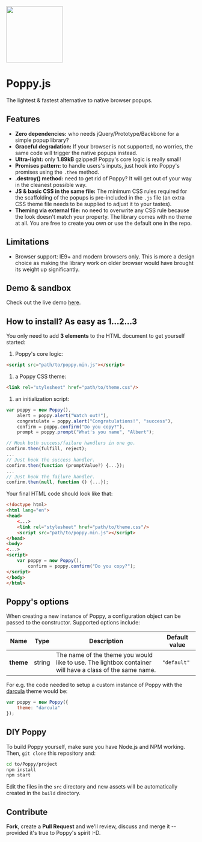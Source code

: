 <img src="https://lh6.googleusercontent.com/-xaqyhrkS28k/VDp2lC5qfYI/AAAAAAAAVbk/mUE8GtYSLpQ/w392-h600-no/poppy.jpg" height="150"/>

# Poppy.js

The lightest & fastest alternative to native browser popups.

## Features
* **Zero dependencies:** who needs jQuery/Prototype/Backbone for a simple popup library?
* **Graceful degradation:** If your browser is not supported, no worries, the same code will trigger the native popups instead.
* **Ultra-light:** only **1.89kB** gzipped! Poppy's core logic is really small!
* **Promises pattern:** to handle users's inputs, just hook into Poppy's promises using the `.then` method.
* **.destroy() method:** need to get rid of Poppy? It will get out of your way in the cleanest possible way.
* **JS & basic CSS in the same file:** The minimum CSS rules required for the scaffolding of the popups is pre-included in the `.js` file (an extra CSS theme file needs to be supplied to adjust it to your tastes).
* **Theming via external file:** no need to overwrite any CSS rule because the look doesn't match your property. The library comes with no theme at all. You are free to create you own or use the default one in the repo.

## Limitations
* Browser support: IE9+ and modern browsers only. This is more a design choice as making the library work on older browser would have brought its weight up significantly.

## Demo & sandbox
Check out the live demo [here](http://caccialdo.github.io/poppyjs/demo).  

## How to install? As easy as 1...2...3

You only need to add **3 elements** to the HTML document to get yourself started:

1. Poppy's core logic:
  ```html
  <script src="path/to/poppy.min.js"></script>
  ```

1. a Poppy CSS theme:
  ```html
  <link rel="stylesheet" href="path/to/theme.css"/>
  ```

1. an initialization script:
  ```js
  var poppy = new Poppy(),
      alert = poppy.alert("Watch out!"),
      congratulate = poppy.alert("Congratulations!", "success"),
      confirm = poppy.confirm("Do you copy?"),
      prompt = poppy.prompt("What's you name", "Albert");

  // Hook both success/failure handlers in one go.
  confirm.then(fulfill, reject);
  ...
  // Just hook the success handler.
  confirm.then(function (promptValue?) {...});
  ...
  // Just hook the failure handler.
  confirm.then(null, function () {...});
  ```

Your final HTML code should look like that:

```html
<!doctype html>
<html lang="en">
<head>
    <...>
    <link rel="stylesheet" href="path/to/theme.css"/>
    <script src="path/to/poppy.min.js"></script>
</head>
<body>
<...>
<script>
    var poppy = new Poppy(),
        confirm = poppy.confirm("Do you copy?");
</script>
</body>
</html>
```

## Poppy's options
When creating a new instance of Poppy, a configuration object can be passed to the constructor. Supported options include:

| Name | Type | Description | Default value |
|------|------|-------------|---------------|
| **theme** | string | The name of the theme you would like to use. The lightbox container will have a class of the same name. | `"default"` |

For e.g. the code needed to setup a custom instance of Poppy with the [darcula](http://ethanschoonover.com/solarized) theme would be:
```js
var poppy = new Poppy({
    theme: "darcula"
});
```

## DIY Poppy
To build Poppy yourself, make sure you have Node.js and NPM working. Then, `git clone` this repository and:

```sh
cd to/Poppy/project
npm install
npm start
```

Edit the files in the `src` directory and new assets will be automatically created in the `build` directory.

## Contribute
**Fork**, create a **Pull Request** and we'll review, discuss and merge it -- provided it's true to Poppy's spirit :-D.

